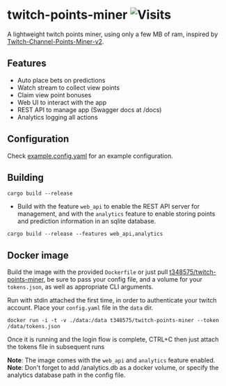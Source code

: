 # twitch-points-miner ![Visits](https://nkvnu62257.execute-api.ap-south-1.amazonaws.com/production?repo=twitch-points-miner)

A lightweight twitch points miner, using only a few MB of ram, inspired by [Twitch-Channel-Points-Miner-v2](https://github.com/rdavydov/Twitch-Channel-Points-Miner-v2).

## Features
* Auto place bets on predictions
* Watch stream to collect view points
* Claim view point bonuses
* Web UI to interact with the app
* REST API to manage app (Swagger docs at /docs)
* Analytics logging all actions

## Configuration
Check [example.config.yaml](example.config.yaml) for an example configuration.

## Building
```
cargo build --release
```

* Build with the feature `web_api` to enable the REST API server for management, and with the `analytics` feature to enable storing points and prediction information in an sqlite database.
```
cargo build --release --features web_api,analytics
```

## Docker image
Build the image with the provided `Dockerfile` or just pull [t348575/twitch-points-miner](https://hub.docker.com/r/t348575/twitch-points-miner), be sure to pass your config file, and a volume for your `tokens.json`, as well as appropriate CLI arguments.

Run with stdin attached the first time, in order to authenticate your twitch account. Place your `config.yaml` file in the `data` dir.
```
docker run -i -t -v ./data:/data t348575/twitch-points-miner --token /data/tokens.json
```
Once it is running and the login flow is complete, CTRL+C then just attach the tokens file in subsequent runs

**Note**: The image comes with the `web_api` and `analytics` feature enabled.
**Note**: Don't forget to add /analytics.db as a docker volume, or specify the analytics database path in the config file.
